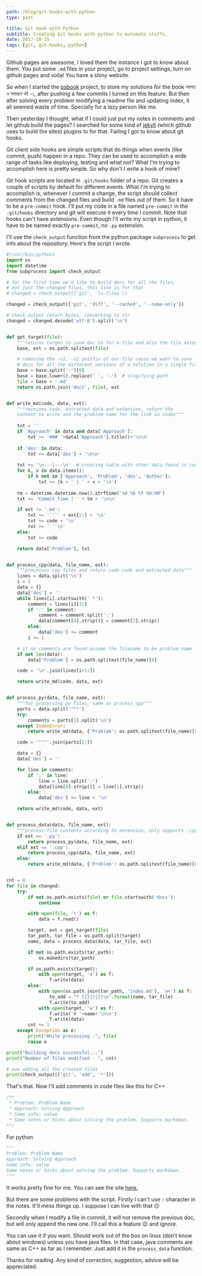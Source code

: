```yaml
---
path: /blog/git-hooks-with-python
type: post

title: Git Hook with Python
subtitle: Creating Git hooks with python to automate stuffs.
date: 2017-10-15
tags: [git, git-hooks, python]
---
```


Github pages are awesome, I loved them the instance I got to know about them. You put some `.md` files in your project, go to project settings, turn on github pages and voila! You have a shiny website.

So when I started the [psbook](https://github.com/sjsakib/psbook/) project, to store my solutions for the book সমস্যা ও সমাধান বই -১, after pushing a few commits I turned on this feature. But then after solving every problem modifying a readme file and updating index, it all seemed waste of time. Specially for a lazy person like me.

Then yesterday I thought, what if I could just put my notes in comments and let github build the pages? I searched for some kind of [jekyll](https://jekyllrb.com/) (which github uses to build the sites) plugins to for that. Failing I got to know about git hooks.

Git client side hooks are simple scripts that do things when events (like commit, push) happen in a repo. They can be used to accomplish a wide range of tasks like deploying, testing and what not? What I'm trying to accomplish here is pretty simple. So why don't I write a hook of mine?

Git hook scripts are located in `.git/hooks` folder of a repo. Git creates a couple of scripts by default for different events. What I'm trying to accomplish is, whenever I commit a change, the script should collect comments from the changed files and build `.md` files out of them. So it have to be a `pre-commit` hook. I'll put my code in a file named `pre-commit` in the `.git/hooks` directory and git will execute it every time I commit. Note that hooks can't have extensions. Even though I'll write my script in python, it have to be named exactly `pre-commit`, no `.py` extension.

I'll use the `check_output` function from the python package `subprocess` to get info about the repository. Here's the script I wrote.

```python
#!/usr/bin/python3
import os
import datetime
from subprocess import check_output

# for the first time we'd like to build docs for all the files,
# not just the changed files, this line is for that
# changed = check_output(['git', 'ls-files'])

changed = check_output(['git', 'diff', '--cached', '--name-only'])

# check_output return bytes, converting to str
changed = changed.decode('utf-8').split('\n')


def get_target(file):
    """returns target to save doc to for a file and also the file extension"""
    base, ext = os.path.splitext(file)

    # removing the -v1, -v2 postfix of our file cause we want to save
    # docs for all the different versions of a solution in a single file
    base = base.split('-')[0] 
    base = base.lower().replace(' ', '-')  # slugifying path
    file = base + '.md'
    return os.path.join('docs', file), ext


def write_md(code, data, ext):
    """receives code, extracted data and extension, return the
    content to write and the problem name for the link in index"""
    
    txt = ''
    if 'Approach' in data and data['Approach']:
        txt += '### '+data['Approach'].title()+'\n\n'
    
    if 'des' in data:
        txt += data['des'] + '\n\n'
    
    txt += '\n---|---\n'  # creating table with other data found in comment
    for k, v in data.items():
        if k not in ['Approach', 'Problem', 'des', 'Author']:
            txt += (k + ' | ' + v + '\n')
    
    tm = datetime.datetime.now().strftime('%d %b %Y %H:%M')
    txt += 'Commit Time | ' + tm + '\n\n'

    if ext != '.md':
        txt += '```' + ext[1:] + '\n'
        txt += code + '\n'
        txt += '```\n'
    else:
        txt += code

    return data['Problem'], txt


def process_cpp(data, file_name, ext):
    """processes cpp files and return code code and extracted data"""
    lines = data.split('\n')
    i = 1
    data = {}
    data['des'] = ''
    while lines[i].startswith(' *'):
        comment = lines[i][3:]
        if ':' in comment:
            comment = comment.split(':')
            data[comment[0].strip()] = comment[1].strip()
        else:
            data['des'] += comment
        i += 1

    # if no comments are found assume the filename to be problem name
    if not len(data):
        data['Problem'] = os.path.splitext(file_name)[0]

    code = '\n'.join(lines[i+1:])

    return write_md(code, data, ext)


def process_py(data, file_name, ext):
    """for processing py files, same as process_cpp"""
    parts = data.split('"""')
    try:
        comments = parts[1].split('\n')
    except IndexError:
        return write_md(data, {'Problem': os.path.splitext(file_name)[0]}, ext)

    code = '"""'.join(parts[2:])

    data = {}
    data['des'] = ''

    for line in comments:
        if ':' in line:
            line = line.split(':')
            data[line[0].strip()] = line[1].strip()
        else:
            data['des'] += line + '\n'

    return write_md(code, data, ext)


def process_data(data, file_name, ext):
    """process file contents according to extension, only supports .cpp, .py for now"""
    if ext == '.py':
        return process_py(data, file_name, ext)
    elif ext == '.cpp':
        return process_cpp(data, file_name, ext)
    else:
        return write_md(data, {'Problem': os.path.splitext(file_name)[0]}, ext)


cnt = 0
for file in changed:
    try:
        if not os.path.exists(file) or file.startswith('docs'):
            continue

        with open(file, 'r') as f:
            data = f.read()

        target, ext = get_target(file)
        tar_path, tar_file = os.path.split(target)
        name, data = process_data(data, tar_file, ext)

        if not os.path.exists(tar_path):
            os.makedirs(tar_path)

        if os.path.exists(target):
            with open(target, 'a') as f:
                f.write(data)
        else:
            with open(os.path.join(tar_path, 'index.md'), 'a+') as f:
                to_add = "* [{}]({})\n".format(name, tar_file)
                f.write(to_add)
            with open(target, 'w') as f:
                f.write('# '+name+'\n\n')
                f.write(data)
        cnt += 1
    except Exception as e:
        print("While processing -", file)
        raise e

print("Building docs successful...")
print("Number of files modified - ", cnt)

# now adding all the created files
print(check_output(['git', 'add', '*']))
```

That's that. Now I'll add comments in code files like this for C++
```cpp
/**
 * Problem: Problem Name
 * Approach: Solving Approach
 * Some info: value
 * Some notes or hints about solving the problem. Supports markdown.
**/
```

For python
```python
"""
Problem: Problem Name
Approach: Solving Approach
Some info: value
Some notes or hints about solving the problem. Supports markdown.
"""
```

It works pretty fine for me. You can see the site [here.](https://sjsakib.github.io/psbook/)

But there are some problems with the script. Firstly I can't use `:` character in the notes. It'll mess things up. I suppose I can live with that :neutral_face:

Secondly when I modify a file in commit, it will not remove the previous doc, but will only append the new one. I'll call this a feature :wink: and ignore.

You can use it if you want. Should work out of the box on linux (don't know about windows) unless you have java files. In that case, java comments are same as C++ as far as I remember. Just add it in the `process_data` function.

Thanks for reading. Any kind of correction, suggestion, advice will be appreciated.
